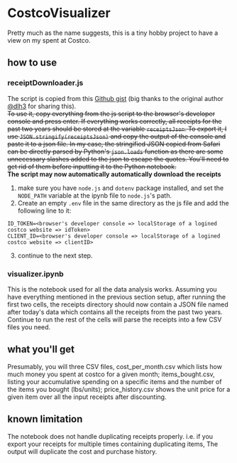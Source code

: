 # CostcoVisualizer
Pretty much as the name suggests, this is a tiny hobby project to have a view on my spent at Costco. 

## how to use 
### receiptDownloader.js
The script is copied from this [Github gist](https://gist.github.com/dlh3/7e18fec42cc7c43d51e93a6d2bcac6fb) (big thanks to the original author [@dlh3](https://www.github.com/dlh3) for sharing this). \
~~To use it, copy everything from the js script to the browser's developer console and press enter. If everything works correctly, all receipts for the past two years should be stored at the variable ```receiptsJson```. To export it, I use ```JSON.stringify(receiptsJson)``` and copy the output of the console and paste it to a json file. In my case, the stringified JSON copied from Safari can be directly parsed by Python's ```json.loads``` function as there are some unnecessary slashes added to the json to escape the quotes. You'll need to get rid of them before inputting it to the Python notebook.~~ \
**The script may  now automatically automatically download the receipts**
1. make sure you have ```node.js``` and ```dotenv``` package installed, and set the ```NODE_PATH``` variable at the ipynb file to ```node.js```'s path. 
2. Create an empty ```.env``` file in the same directory as the js file and add the following line to it:
```
ID_TOKEN=<browser's developer console => localStorage of a logined costco website => idToken>
CLIENT_ID=<browser's developer console => localStorage of a logined costco website => clientID>
```
3. continue to the next step.

### visualizer.ipynb
This is the notebook used for all the data analysis works. Assuming you have everything mentioned in the previous section setup, after running the first two cells, the receipts directory should now contain a JSON file named after today's data which contains all the receipts from the past two years. Continue to run the rest of the cells will parse the receipts into a few CSV files you need.

## what you'll get
Presumably, you will three CSV files, cost_per_month.csv which lists how much money you spent at costco for a given month; items_bought.csv, listing your accumulative spending on a specific items and the number of the items you bought (lbs/units); price_history.csv shows the unit price for a given item over all the input receipts after discounting. 

## known limitation
The notebook does not handle duplicating receipts properly. i.e. if you export your receipts for multiple times containing duplicating items, The output will duplicate the cost and purchase history. 
